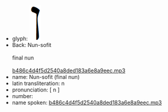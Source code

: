 - glyph: ![39d78c72512474d4c5d839e8763b8505.png](./30.png)
- Back: Nun-sofit<br /><br />final nun<br /><br />[b486c4d4f5d2540a8ded183a6e8a9eec.mp3](./86.mp3)
- name: Nun-sofit (final nun)<br />
- latin transliteration: n
- pronunciation: [ n ]
- number: 
- name spoken: [b486c4d4f5d2540a8ded183a6e8a9eec.mp3](./86.mp3)